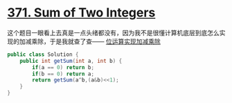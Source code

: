 # [371. Sum of Two Integers](https://leetcode.com/problems/sum-of-two-integers/)

这个题目一眼看上去真是一点头绪都没有，因为我不是很懂计算机底层到底怎么实现的加减乘除，于是我就查了查——
[位运算实现加减乘除](http://blog.csdn.net/zhongjiekangping/article/details/6855864)

```java
public class Solution {
    public int getSum(int a, int b) {
        if(a == 0) return b;
        if(b == 0) return a;
        return getSum(a^b,(a&b)<<1);
    }
}
```